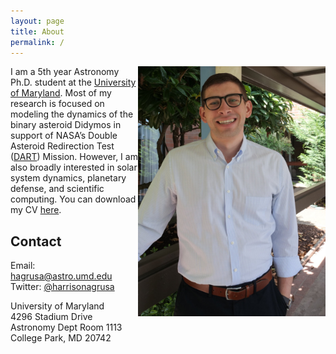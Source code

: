 ```yaml
---
layout: page
title: About
permalink: /
---
```


<!-- {% include image.html url="images/HarrisonAgrusaPhoto.png" caption="" max_width="200px" align="right" %} -->
<img src="images/HarrisonAgrusaPhoto.jpg" alt="drawing" width="300" align="right"/>

I am a 5th year Astronomy Ph.D. student at the [University of Maryland](https://www.astro.umd.edu/). Most of my research is focused on modeling the dynamics of the binary asteroid Didymos in support of NASA’s Double Asteroid Redirection Test ([DART](https://dart.jhuapl.edu/)) Mission. However, I am also broadly interested in solar system dynamics, planetary defense, and scientific computing. You can download my CV [here](pdfs/agrusa_CV_aug2022.pdf).


## Contact

Email: [hagrusa@astro.umd.edu]<br />
Twitter: [@harrisonagrusa]<br />

University of Maryland<br />
4296 Stadium Drive<br />
Astronomy Dept Room 1113<br />
College Park, MD 20742<br />


[@harrisonagrusa]: https://twitter.com/harrisonagrusa
[hagrusa@astro.umd.edu]: mailto:hagrusa@astro.umd.edu
